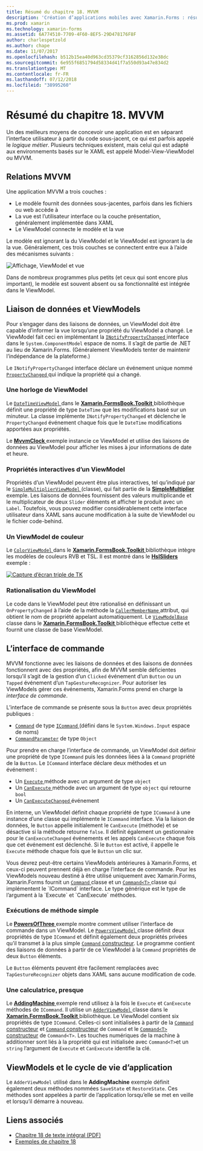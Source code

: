 ```yaml
---
title: Résumé du chapitre 18. MVVM
description: 'Création d’applications mobiles avec Xamarin.Forms : résumé du chapitre 18. MVVM'
ms.prod: xamarin
ms.technology: xamarin-forms
ms.assetid: 6A774510-7709-4F60-8EF5-29D478176F8F
author: charlespetzold
ms.author: chape
ms.date: 11/07/2017
ms.openlocfilehash: b512b15ea40d963cd35379cf3162856d132e38dc
ms.sourcegitcommit: 6e955f6851794d58334d41f7a550d93a47e834d2
ms.translationtype: MT
ms.contentlocale: fr-FR
ms.lasthandoff: 07/12/2018
ms.locfileid: "38995260"
---
```

# <a name="summary-of-chapter-18-mvvm"></a>Résumé du chapitre 18. MVVM

Un des meilleurs moyens de concevoir une application est en séparant l’interface utilisateur à partir du code sous-jacent, ce qui est parfois appelé le *logique métier*. Plusieurs techniques existent, mais celui qui est adapté aux environnements basés sur le XAML est appelé Model-View-ViewModel ou MVVM.

## <a name="mvvm-interrelationships"></a>Relations MVVM

Une application MVVM a trois couches :

- Le modèle fournit des données sous-jacentes, parfois dans les fichiers ou web accède à
- La vue est l’utilisateur interface ou la couche présentation, généralement implémentée dans XAML
- Le ViewModel connecte le modèle et la vue

Le modèle est ignorant la du ViewModel et le ViewModel est ignorant la de la vue. Généralement, ces trois couches se connectent entre eux à l’aide des mécanismes suivants :

![Affichage, ViewModel et vue](images/ch18fg03.png "MVVM")

Dans de nombreux programmes plus petits (et ceux qui sont encore plus important), le modèle est souvent absent ou sa fonctionnalité est intégrée dans le ViewModel.

## <a name="viewmodels-and-data-binding"></a>Liaison de données et ViewModels

Pour s’engager dans des liaisons de données, un ViewModel doit être capable d’informer la vue lorsqu’une propriété du ViewModel a changé. Le ViewModel fait ceci en implémentant la [ `INotifyPropertyChanged` ](xref:System.ComponentModel.INotifyPropertyChanged) interface dans le `System.ComponentModel` espace de noms. Il s’agit de partie de .NET au lieu de Xamarin.Forms. (Généralement ViewModels tenter de maintenir l’indépendance de la plateforme.)

Le `INotifyPropertyChanged` interface déclare un événement unique nommé [ `PropertyChanged` ](xref:System.ComponentModel.INotifyPropertyChanged) qui indique la propriété qui a changé.

### <a name="a-viewmodel-clock"></a>Une horloge de ViewModel

Le [ `DateTimeViewModel` ](https://github.com/xamarin/xamarin-forms-book-samples/blob/master/Libraries/Xamarin.FormsBook.Toolkit/Xamarin.FormsBook.Toolkit/DateTimeViewModel.cs) dans le [ **Xamarin.FormsBook.Toolkit** ](https://github.com/xamarin/xamarin-forms-book-samples/tree/master/Libraries/Xamarin.FormsBook.Toolkit/Xamarin.FormsBook.Toolkit) bibliothèque définit une propriété de type `DateTime` que les modifications basé sur un minuteur. La classe implémente `INotifyPropertyChanged` et déclenche le `PropertyChanged` événement chaque fois que le `DateTime` modifications apportées aux propriétés.

Le [ **MvvmClock** ](https://github.com/xamarin/xamarin-forms-book-samples/tree/master/Chapter18/MvvmClock) exemple instancie ce ViewModel et utilise des liaisons de données au ViewModel pour afficher les mises à jour informations de date et heure.

### <a name="interactive-properties-in-a-viewmodel"></a>Propriétés interactives d’un ViewModel

Propriétés d’un ViewModel peuvent être plus interactives, tel qu’indiqué par le [ `SimpleMultiplierViewModel` ](https://github.com/xamarin/xamarin-forms-book-samples/blob/master/Chapter18/SimpleMultiplier/SimpleMultiplier/SimpleMultiplier/SimpleMultiplierViewModel.cs) (classe), qui fait partie de la [ **SimpleMultiplier** ](https://github.com/xamarin/xamarin-forms-book-samples/tree/master/Chapter18/SimpleMultiplier) exemple. Les liaisons de données fournissent des valeurs multiplicande et le multiplicateur de deux `Slider` éléments et afficher le produit avec un `Label`. Toutefois, vous pouvez modifier considérablement cette interface utilisateur dans XAML sans aucune modification à la suite de ViewModel ou le fichier code-behind.

### <a name="a-color-viewmodel"></a>Un ViewModel de couleur

Le [ `ColorViewModel` ](https://github.com/xamarin/xamarin-forms-book-samples/blob/master/Libraries/Xamarin.FormsBook.Toolkit/Xamarin.FormsBook.Toolkit/ColorViewModel.cs) dans le [ **Xamarin.FormsBook.Toolkit** ](https://github.com/xamarin/xamarin-forms-book-samples/tree/master/Libraries/Xamarin.FormsBook.Toolkit/Xamarin.FormsBook.Toolkit) bibliothèque intègre les modèles de couleurs RVB et TSL. Il est montré dans le [ **HslSliders** ](https://github.com/xamarin/xamarin-forms-book-samples/tree/master/Chapter18/HslSliders) exemple :

[![Capture d’écran triple de TK](images/ch18fg08-small.png "modèle de couleurs TSL")](images/ch18fg08-large.png#lightbox "modèle de couleurs TSL")

### <a name="streamlining-the-viewmodel"></a>Rationalisation du ViewModel

Le code dans le ViewModel peut être rationalisé en définissant un `OnPropertyChanged` à l’aide de la méthode la [ `CallerMemberName` ](xref:System.Runtime.CompilerServices.CallerMemberNameAttribute) attribut, qui obtient le nom de propriété appelant automatiquement. Le [ `ViewModelBase` ](https://github.com/xamarin/xamarin-forms-book-samples/blob/master/Libraries/Xamarin.FormsBook.Toolkit/Xamarin.FormsBook.Toolkit/ViewModelBase.cs) classe dans le [ **Xamarin.FormsBook.Toolkit** ](https://github.com/xamarin/xamarin-forms-book-samples/tree/master/Libraries/Xamarin.FormsBook.Toolkit/Xamarin.FormsBook.Toolkit) bibliothèque effectue cette et fournit une classe de base ViewModel.

## <a name="the-command-interface"></a>L’interface de commande

MVVM fonctionne avec les liaisons de données et des liaisons de données fonctionnent avec des propriétés, afin de MVVM semble déficientes lorsqu’il s’agit de la gestion d’un `Clicked` événement d’un `Button` ou un `Tapped` événement d’un `TapGestureRecognizer`. Pour autoriser les ViewModels gérer ces événements, Xamarin.Forms prend en charge la *interface de commande*.

L’interface de commande se présente sous la `Button` avec deux propriétés publiques :

- [`Command`](xref:Xamarin.Forms.Button.Command) de type [ `ICommand` ](xref:System.Windows.Input.ICommand) (défini dans le `System.Windows.Input` espace de noms)
- [`CommandParameter`](xref:Xamarin.Forms.Button.CommandParameter) de type `Object`

Pour prendre en charge l’interface de commande, un ViewModel doit définir une propriété de type `ICommand` puis les données liées à la `Command` propriété de la `Button`. Le `ICommand` interface déclare deux méthodes et un événement :

- Un [ `Execute` ](xref:System.Windows.Input.ICommand.Execute(System.Object)) méthode avec un argument de type `object`
- Un [ `CanExecute` ](xref:System.Windows.Input.ICommand.CanExecute(System.Object)) méthode avec un argument de type `object` qui retourne `bool`
- Un [ `CanExecuteChanged` ](xref:System.Windows.Input.ICommand.CanExecuteChanged) événement

En interne, un ViewModel définit chaque propriété de type `ICommand` à une instance d’une classe qui implémente le `ICommand` interface. Via la liaison de données, le `Button` appelle initialement le `CanExecute` (méthode) et se désactive si la méthode retourne `false`. Il définit également un gestionnaire pour le `CanExecuteChanged` événements et les appels `CanExecute` chaque fois que cet événement est déclenché. Si le `Button` est activé, il appelle le `Execute` méthode chaque fois que le `Button` un clic sur.

Vous devrez peut-être certains ViewModels antérieures à Xamarin.Forms, et ceux-ci peuvent prennent déjà en charge l’interface de commande. Pour les ViewModels nouveau destiné à être utilisé uniquement avec Xamarin.Forms, Xamarin.Forms fournit un [ `Command` ](xref:Xamarin.Forms.Command) classe et un [ `Command<T>` ](xref:Xamarin.Forms.Command`1) classe qui implémentent le `ICommand` interface. Le type générique est le type de l’argument à la `Execute` et `CanExecute` méthodes.

### <a name="simple-method-executions"></a>Exécutions de méthode simple

Le [ **PowersOfThree** ](https://github.com/xamarin/xamarin-forms-book-samples/tree/master/Chapter18/PowersOfThree) exemple montre comment utiliser l’interface de commande dans un ViewModel. Le [ `PowersViewModel` ](https://github.com/xamarin/xamarin-forms-book-samples/blob/master/Chapter18/PowersOfThree/PowersOfThree/PowersOfThree/PowersViewModel.cs) classe définit deux propriétés de type `ICommand` et définit également deux propriétés privées qu’il transmet à la plus simple [ `Command` constructeur](xref:Xamarin.Forms.Command.%23ctor(System.Action)). Le programme contient des liaisons de données à partir de ce ViewModel à la `Command` propriétés de deux `Button` éléments.

Le `Button` éléments peuvent être facilement remplacées avec `TapGestureRecognizer` objets dans XAML sans aucune modification de code.

### <a name="a-calculator-almost"></a>Une calculatrice, presque

Le [ **AddingMachine** ](https://github.com/xamarin/xamarin-forms-book-samples/tree/master/Chapter18/AddingMachine) exemple rend utilisez à la fois le `Execute` et `CanExecute` méthodes de `ICommand`. Il utilise un [ `AdderViewModel` ](https://github.com/xamarin/xamarin-forms-book-samples/blob/master/Libraries/Xamarin.FormsBook.Toolkit/Xamarin.FormsBook.Toolkit/AdderViewModel.cs) classe dans le [ **Xamarin.FormsBook.Toolkit** ](https://github.com/xamarin/xamarin-forms-book-samples/blob/master/Libraries/Xamarin.FormsBook.Toolkit/Xamarin.FormsBook.Toolkit/AdderViewModel.cs) bibliothèque. Le ViewModel contient six propriétés de type `ICommand`. Celles-ci sont initialisées à partir de la [ `Command` constructeur](xref:Xamarin.Forms.Command.%23ctor(System.Action)) et [ `Command` constructeur](xref:Xamarin.Forms.Command.%23ctor(System.Action,System.Func{System.Boolean})) de `Command` et le [ `Command<T>` constructeur](https://developer.xamarin.com/api/constructor/Xamarin.Forms.Command%3CT%3E.Command%3CT%3E/p/System.Action%7BT%7D/System.Func%7BT,System.Boolean%7D/) de `Command<T>`. Les touches numériques de la machine à additionner sont liés à la propriété qui est initialisée avec `Command<T>`et un `string` l’argument de `Execute` et `CanExecute` identifie la clé.

## <a name="viewmodels-and-the-application-lifecycle"></a>ViewModels et le cycle de vie d’application

Le `AdderViewModel` utilisé dans le **AddingMachine** exemple définit également deux méthodes nommées `SaveState` et `RestoreState`. Ces méthodes sont appelées à partir de l’application lorsqu’elle se met en veille et lorsqu’il démarre à nouveau.



## <a name="related-links"></a>Liens associés

- [Chapitre 18 de texte intégral (PDF)](https://download.xamarin.com/developer/xamarin-forms-book/XamarinFormsBook-Ch18-Apr2016.pdf)
- [Exemples de chapitre 18](https://github.com/xamarin/xamarin-forms-book-samples/tree/master/Chapter18)
